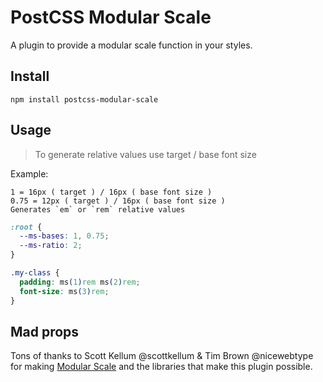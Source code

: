 PostCSS Modular Scale
=====================

A plugin to provide a modular scale function in your styles.

Install
-------

`npm install postcss-modular-scale`

Usage
-----

> To generate relative values use target / base font size

   Example:

    1 = 16px ( target ) / 16px ( base font size )
    0.75 = 12px ( target ) / 16px ( base font size )
    Generates `em` or `rem` relative values

```css
:root {
  --ms-bases: 1, 0.75;
  --ms-ratio: 2;
}

.my-class {
  padding: ms(1)rem ms(2)rem;
  font-size: ms(3)rem;
}
```

Mad props
--------

Tons of thanks to Scott Kellum @scottkellum & Tim Brown @nicewebtype for making [Modular Scale](http://www.modularscale.com) and the libraries that make this plugin possible.
